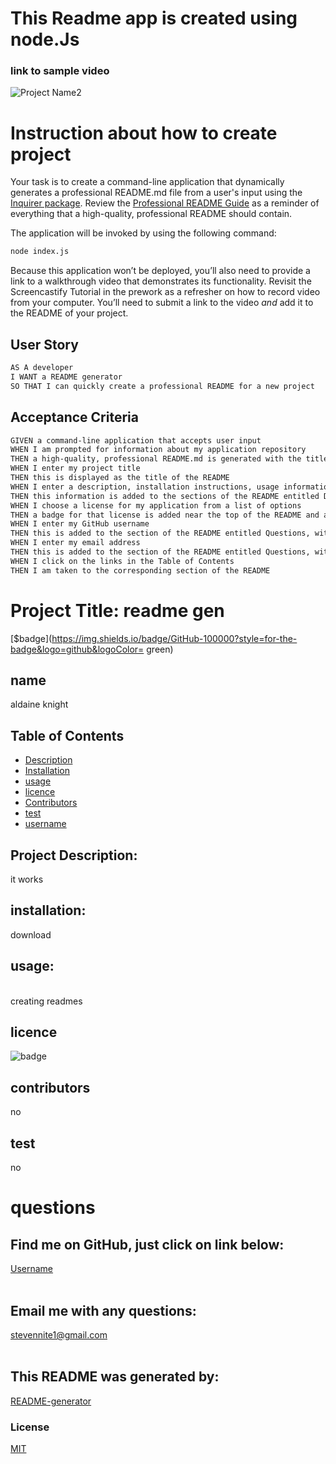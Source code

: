  # This Readme app is created using node.Js 
 ### link to sample video
 ![Project Name2](https://user-images.githubusercontent.com/57713429/124541103-beeba000-ddee-11eb-8722-7186bc5a5e76.jpg)

 
 
 # Instruction about how to create project
Your task is to create a command-line application that dynamically generates a professional README.md file from a user's input using the [Inquirer package](https://www.npmjs.com/package/inquirer). Review the [Professional README Guide](https://coding-boot-camp.github.io/full-stack/github/professional-readme-guide) as a reminder of everything that a high-quality, professional README should contain. 

The application will be invoked by using the following command:

```bash
node index.js
```

Because this application won’t be deployed, you’ll also need to provide a link to a walkthrough video that demonstrates its functionality. Revisit the Screencastify Tutorial in the prework as a refresher on how to record video from your computer. You’ll need to submit a link to the video _and_ add it to the README of your project.


## User Story

```md
AS A developer
I WANT a README generator
SO THAT I can quickly create a professional README for a new project
```

## Acceptance Criteria

```md
GIVEN a command-line application that accepts user input
WHEN I am prompted for information about my application repository
THEN a high-quality, professional README.md is generated with the title of my project and sections entitled Description, Table of Contents, Installation, Usage, License, Contributing, Tests, and Questions
WHEN I enter my project title
THEN this is displayed as the title of the README
WHEN I enter a description, installation instructions, usage information, contribution guidelines, and test instructions
THEN this information is added to the sections of the README entitled Description, Installation, Usage, Contributing, and Tests
WHEN I choose a license for my application from a list of options
THEN a badge for that license is added near the top of the README and a notice is added to the section of the README entitled License that explains which license the application is covered under
WHEN I enter my GitHub username
THEN this is added to the section of the README entitled Questions, with a link to my GitHub profile
WHEN I enter my email address
THEN this is added to the section of the README entitled Questions, with instructions on how to reach me with additional questions
WHEN I click on the links in the Table of Contents
THEN I am taken to the corresponding section of the README
```







# Project Title: readme gen<br />
[$badge](https://img.shields.io/badge/GitHub-100000?style=for-the-badge&logo=github&logoColor= green)
<br />


## name                                                    
aldaine knight
<br>



## Table of Contents
- [Description](#description)
- [Installation](#installation)
- [usage](#usage)
- [licence](#licence)
- [Contributors](#contributors)
- [test](#test)
- [username](#username)



## Project Description: 
  it works
  <br>


## installation:
  download
  <br>

## usage:
<br>
creating readmes

## licence
![badge](https://img.shields.io/badge/license-MIT-brightgreen)
<br>

## contributors
  no
  <br>


## test
no<br />

# questions<br />

## Find me on GitHub, just click on link below:
[Username](https://github.com/luvkil)<br />
<br />
 ## Email me with any questions: 
 stevennite1@gmail.com<br />
 <br />


## This README was generated by:
[README-generator](https://github.com/luvkil/my-readme-generator)



### License
[MIT](https://github.com/git/git-scm.com/blob/main/MIT-LICENSE.txt)


